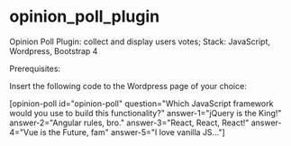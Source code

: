 # opinion_poll_plugin
Opinion Poll Plugin: collect and display users votes; Stack: JavaScript, Wordpress, Bootstrap 4

Prerequisites:

Insert the following code to the Wordpress page of your choice:

[opinion-poll id="opinion-poll" question="Which JavaScript framework would you use to build this functionality?" 
answer-1="jQuery is the King!" answer-2="Angular rules, bro." answer-3="React, React, React!" 
answer-4="Vue is the Future, fam" answer-5="I love vanilla JS..."]
